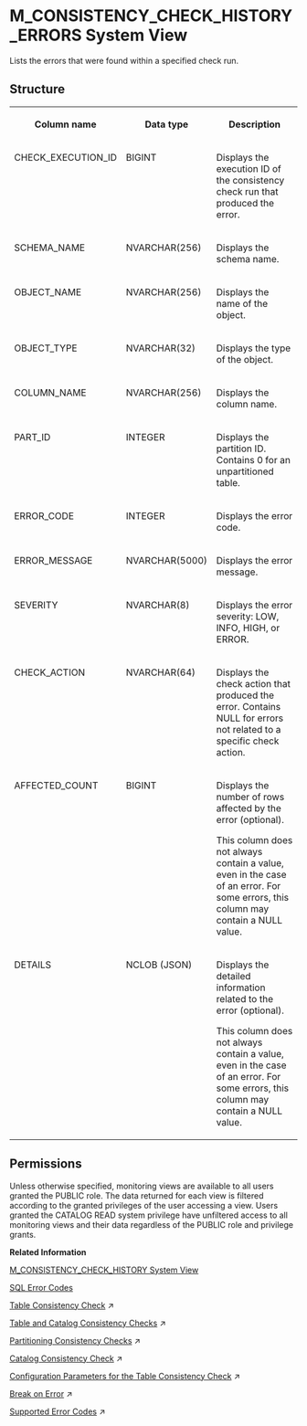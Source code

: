 <!-- loiof08f02989dd34fa3b310b204dfb5c1a7 -->

# M\_CONSISTENCY\_CHECK\_HISTORY\_ERRORS System View

Lists the errors that were found within a specified check run.



## Structure


<table>
<tr>
<th valign="top">

Column name

</th>
<th valign="top">

Data type

</th>
<th valign="top">

Description

</th>
</tr>
<tr>
<td valign="top">

CHECK\_EXECUTION\_ID

</td>
<td valign="top">

BIGINT

</td>
<td valign="top">

Displays the execution ID of the consistency check run that produced the error.

</td>
</tr>
<tr>
<td valign="top">

SCHEMA\_NAME

</td>
<td valign="top">

NVARCHAR\(256\)

</td>
<td valign="top">

Displays the schema name.

</td>
</tr>
<tr>
<td valign="top">

OBJECT\_NAME

</td>
<td valign="top">

NVARCHAR\(256\)

</td>
<td valign="top">

Displays the name of the object.

</td>
</tr>
<tr>
<td valign="top">

OBJECT\_TYPE

</td>
<td valign="top">

NVARCHAR\(32\)

</td>
<td valign="top">

Displays the type of the object.

</td>
</tr>
<tr>
<td valign="top">

COLUMN\_NAME

</td>
<td valign="top">

NVARCHAR\(256\)

</td>
<td valign="top">

Displays the column name.

</td>
</tr>
<tr>
<td valign="top">

PART\_ID

</td>
<td valign="top">

INTEGER

</td>
<td valign="top">

Displays the partition ID. Contains 0 for an unpartitioned table.

</td>
</tr>
<tr>
<td valign="top">

ERROR\_CODE

</td>
<td valign="top">

INTEGER

</td>
<td valign="top">

Displays the error code.

</td>
</tr>
<tr>
<td valign="top">

ERROR\_MESSAGE

</td>
<td valign="top">

NVARCHAR\(5000\)

</td>
<td valign="top">

Displays the error message.

</td>
</tr>
<tr>
<td valign="top">

SEVERITY

</td>
<td valign="top">

NVARCHAR\(8\)

</td>
<td valign="top">

Displays the error severity: LOW, INFO, HIGH, or ERROR.

</td>
</tr>
<tr>
<td valign="top">

CHECK\_ACTION

</td>
<td valign="top">

NVARCHAR\(64\)

</td>
<td valign="top">

Displays the check action that produced the error. Contains NULL for errors not related to a specific check action.

</td>
</tr>
<tr>
<td valign="top">

AFFECTED\_COUNT

</td>
<td valign="top">

BIGINT

</td>
<td valign="top">

Displays the number of rows affected by the error \(optional\).

This column does not always contain a value, even in the case of an error. For some errors, this column may contain a NULL value.

</td>
</tr>
<tr>
<td valign="top">

DETAILS

</td>
<td valign="top">

NCLOB \(JSON\)

</td>
<td valign="top">

Displays the detailed information related to the error \(optional\).

This column does not always contain a value, even in the case of an error. For some errors, this column may contain a NULL value.

</td>
</tr>
</table>



<a name="loiof08f02989dd34fa3b310b204dfb5c1a7__section_zhm_mw5_tbc"/>

## Permissions

Unless otherwise specified, monitoring views are available to all users granted the PUBLIC role. The data returned for each view is filtered according to the granted privileges of the user accessing a view. Users granted the CATALOG READ system privilege have unfiltered access to all monitoring views and their data regardless of the PUBLIC role and privilege grants.

**Related Information**  


[M\_CONSISTENCY\_CHECK\_HISTORY System View](m-consistency-check-history-system-view-1f696b9.md "Provides table check run information.")

[SQL Error Codes](../../010-SQL-Reference/sql-error-codes-20a78d3.md "Each SAP HANA error has a numeric error code. The M_ERROR_CODES system view contains information about the error codes.")

[Table Consistency Check](https://help.sap.com/viewer/f9c5015e72e04fffa14d7d4f7267d897/2024_3_QRC/en-US/9357bf52c7324bee9567dca417ad9f8b.html "The table consistency check is a procedure available in the SAP HANA database that performs a range of consistency check actions on database tables. You can run it from the command line or scheduled it within the statistics service.") :arrow_upper_right:

[Table and Catalog Consistency Checks](https://help.sap.com/viewer/f9c5015e72e04fffa14d7d4f7267d897/2024_3_QRC/en-US/2584ec2e324d44529edc8221956359ea.html "Using stored procedures and commands available in the SAP HANA database, you can perform a range of consistency checks on the database catalog and on database tables.") :arrow_upper_right:

[Partitioning Consistency Checks](https://help.sap.com/viewer/f9c5015e72e04fffa14d7d4f7267d897/2024_3_QRC/en-US/7b1e7a1577cc4e05bb4c05b4189c5b2f.html "A number of table consistency checks are available to check the validity of partitioned tables.") :arrow_upper_right:

[Catalog Consistency Check](https://help.sap.com/viewer/f9c5015e72e04fffa14d7d4f7267d897/2024_3_QRC/en-US/9aed20fccc28455ea515c8c4eeceb7b3.html "The catalog consistency check can be run from the command line or be scheduled at the operating system level to perform a range of consistency check actions on the database catalog. The frequency with which you do this depends on your scenario.") :arrow_upper_right:

[Configuration Parameters for the Table Consistency Check](https://help.sap.com/viewer/f9c5015e72e04fffa14d7d4f7267d897/2024_3_QRC/en-US/49ff94736bb84e948321cb1e8cd1ca22.html "A set of configuration parameters in the indexserver.ini file is available to control the manual table consistency check.") :arrow_upper_right:

[Break on Error](https://help.sap.com/viewer/d1cb63c8dd8e4c35a0f18aef632687f0/2024_3_QRC/en-US/d3378a9550204fee8c327f7545d55f9a.html "") :arrow_upper_right:

[Supported Error Codes](https://help.sap.com/viewer/d1cb63c8dd8e4c35a0f18aef632687f0/2024_3_QRC/en-US/83686b04386e4c009f57418bccb7d9ee.html "The following is a list of the error codes supported by the exit handler.") :arrow_upper_right:

